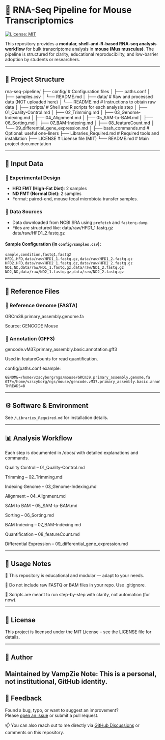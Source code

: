 # 🧬 RNA-Seq Pipeline for Mouse Transcriptomics

[![License: MIT](https://img.shields.io/badge/License-MIT-yellow.svg)](LICENSE)

This repository provides a **modular, shell-and-R-based RNA-seq analysis workflow** for bulk transcriptome analysis in **mouse (Mus musculus)**. The pipeline is structured for clarity, educational reproducibility, and low-barrier adoption by students or researchers.

---

## 📁 Project Structure

rna-seq-pipeline/
├── config/                   # Configuration files
│   ├── paths.conf
│   ├── samples.csv
│   └── README.md
│
├── data/                     # Raw and processed data (NOT uploaded here)
│   └── README.md             # Instructions to obtain raw data
│
├── scripts/                  # Shell and R scripts for each analysis step
│   ├── 01_Quality-Control.md
│   ├── 02_Trimming.md
│   ├── 03_Genome-Indexing.md
│   ├── 04_Alignment.md
│   ├── 05_SAM-to-BAM.md
│   ├── 06_Sorting.md
│   ├── 07_BAM-Indexing.md
│   ├── 08_featureCount.md
│   └── 09_differential_gene_expression.md
│
├── bash_commands.md          # Optional: useful one-liners
├── Libraries_Required.md     # Required tools and installation
├── LICENSE                   # License file (MIT)
└── README.md                 # Main project documentation

---

## 🧪 Input Data

### 🔹 Experimental Design

- **HFD FMT (High-Fat Diet)**: 2 samples  
- **ND FMT (Normal Diet)**: 2 samples  
- Format: paired-end, mouse fecal microbiota transfer samples.

### 🔹 Data Sources

- Data downloaded from NCBI SRA using `prefetch` and `fasterq-dump`.
- Files are structured like:
data/raw/HFD1_1.fastq.gz
data/raw/HFD1_2.fastq.gz


#### Sample Configuration (in `config/samples.csv`):

```csv
sample,condition,fastq1,fastq2
HFD1,HFD,data/raw/HFD1_1.fastq.gz,data/raw/HFD1_2.fastq.gz
HFD2,HFD,data/raw/HFD2_1.fastq.gz,data/raw/HFD2_2.fastq.gz
ND1,ND,data/raw/ND1_1.fastq.gz,data/raw/ND1_2.fastq.gz
ND2,ND,data/raw/ND2_1.fastq.gz,data/raw/ND2_2.fastq.gz
```
---

## 🧬 Reference Files
### 🔸 Reference Genome (FASTA)
GRCm39.primary_assembly.genome.fa

Source: GENCODE Mouse

### 🔸 Annotation (GFF3)
gencode.vM37.primary_assembly.basic.annotation.gff3

Used in featureCounts for read quantification.

config/paths.conf example:
```
GENOME=/home/vzscyborg/ngs/mouse/GRCm39.primary_assembly.genome.fa
GTF=/home/vzscyborg/ngs/mouse/gencode.vM37.primary_assembly.basic.annotation.gff3
THREADS=8
```


---
## ⚙️ Software & Environment
See ```/Libraries_Required.md``` for installation details.

---

## 📊 Analysis Workflow
Each step is documented in /docs/ with detailed explanations and commands.

Quality Control – 01_Quality-Control.md

Trimming – 02_Trimming.md

Indexing Genome – 03_Genome-Indexing.md

Alignment – 04_Alignment.md

SAM to BAM – 05_SAM-to-BAM.md

Sorting – 06_Sorting.md

BAM Indexing – 07_BAM-Indexing.md

Quantification – 08_featureCount.md

Differential Expression – 09_differential_gene_expression.md

---

## 📌 Usage Notes
🧷 This repository is educational and modular — adapt to your needs.

🧼 Do not include raw FASTQ or BAM files in your repo. Use .gitignore.

📜 Scripts are meant to run step-by-step with clarity, not automation (for now).

---

## 📄 License
This project is licensed under the MIT License – see the LICENSE file for details.

---
## 🧑 Author
Maintained by VampZie
Note: This is a personal, not institutional, GitHub identity.
---

## 💬 Feedback

Found a bug, typo, or want to suggest an improvement?  
Please [open an issue](https://github.com/VampZie/rna-seq-pipeline/issues) or submit a pull request.

📫 You can also reach out to me directly via [GitHub Discussions](https://github.com/VampZie/rna-seq-pipeline/discussions) or comments on this repository.
